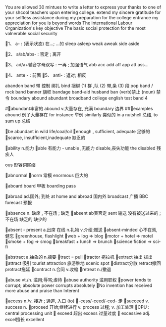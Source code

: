 You are allowed 30 mintues to write a letter to express your thanks to one of your shcool teachers upon entering college.
extend my sincere gratitude
for your selfless assistance during my preparation for the college entrance 
my appreciation for you is beyond words
The international Labour Organization's key objective
The basic social protection for the most valnerable
social security
 

🌳1、 a- : (表示状态) 在...; ...的
sleep  asleep
weak aweak
side aside

🌳2、 a/ab/abs- : 否定 ; 离开

🌳3、 ad/a+辅音字母双写 : 一再 ; 加强语气
abb acc add aff app att ass...

🌳4、 ante - : 前面
🌳5、 anti- : 返对; 相反

abandon
band 带 控制 绑扎
bind 捆绑
(1) 群 ,队 
(2) 带,条
(3) 段
pop band / rock band
banner 旗帜
bandage
band-aid 
husband
ban  (verb)禁止 (noun) 禁令
boundary
abound
abundant
broadband
college english test band 4


#💎abundant丰富的  abound v.大量存在, 充满  boundary 边界
##💠examples abound 例子大量存在
    for instance  举例
    similarly 类似的
    in a nutshell 总结,
    to sum up  总结
    
💎be abundant in wild life/coal/oil
    💠enough , sufficient, adequate  足够的
    💠scarce, insufficient,inadequate 缺乏的

💎ability  n.能力
🌳able 有能力   -  unable ,无能力  disable,丧失功能  the disabled 残疾人
 
ous 形容词尾缀

💎abnormal
🌳norm 常模
enormous 巨大的

💎aboard
board 甲板
boarding pass



💎abroad  ad.国外; 到处
at home and abroad 国内外
broadcast 广播 BBC forecast 预报   

💎absence   n. 缺席 , 不在场 ; 缺乏
🔷absent    ab表否定 sent 输送  没有被送过来的 ; 不在场 缺乏的 缺少的

🔷absent - present  a.出席  在线  n.礼物  v.介绍;赠送
🔷absent-minded 心不在焉,健忘
🔷greenhouse, flashlight
🔷web + log => blog
🔷motor + hotel => motel
🔷smoke + fog  => smog
🔷breakfast + lunch => brunch
🔷science fiction => sci-fi



💎abstract a.抽象的 n.摘要
🌳tract = pull
🔷tractor 拖拉机
🔷extract 抽出 拔出
🔷attract 吸引  tourist attraction 旅游胜地  scenic spot 
🔷distract分散 retract撤回 protract拖延
🔷contract n.合同 v.收缩
🔷retreat  n./撤退


💎abuse  vt./n. 滥用;辱骂;虐待
🔷abuse authority  滥用职权
🔷power tends to corrupt; absolute power corrupts absolutely
🔷No invention has received more abuse and praise than Interent



💎access   n./v. 接近 ; 通道, 入口  (to)
🌳-cess/-ceed/-ced- 走
🔷succeed  v.    success  n.
🔷proceed 开始;继续进行  v.   process  过程; v. 加工处理
🔹CPU :  central processing unit
🔷 exceed 超出  excess 过量过度
🔷 excessive  adj.  excel擅长  excellent